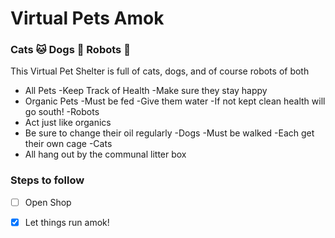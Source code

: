 # Virtual Pets Amok

### **Cats** :cat: **Dogs** :dog: **Robots** :robot: 

This Virtual Pet Shelter is full of cats, dogs, and of course robots of both
- All Pets
  -Keep Track of Health 
  -Make sure they stay happy
- Organic Pets
  -Must be fed 
  -Give them water
  -If not kept clean health will go south!
-Robots
 - Act just like organics
 - Be sure to change their oil regularly
-Dogs
  -Must be walked
  -Each get their own cage
-Cats
  - All hang out by the communal litter box 

### Steps to follow
-[ ] Open Shop 
-[X] Let things run amok!




